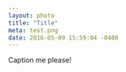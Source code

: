 ```yaml
--- 
layout: photo
title: "Title"
meta: test.png
date: 2016-05-09 15:59:04 -0400
---
```

<!-- Meta is the name of the linked file within assets directory -->
<!-- CMD+SHIFT+OPT+D for date in Sublime Text (insertDate plugin) -->

Caption me please!